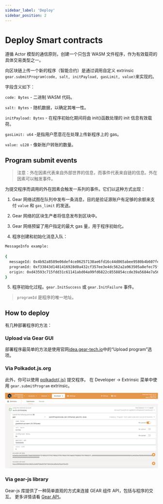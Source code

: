 ```yaml
---
sidebar_label: 'Deploy'
sidebar_position: 2
---
```


# Deploy Smart contracts

遵循 Actor 模型的通信原则，创建一个只包含 WASM 文件程序，作为有效载荷的具体交易类型之一。

向区块链上传一个新的程序（智能合约）是通过调用自定义 extrinsic `gear.submitProgram(code, salt, initPayload, gasLimit, value)`来实现的。

字段含义如下：

`code: Bytes` - 二进制 WASM 代码。

`salt: Bytes` - 随机数据，以确定其唯一性。

`initPayload: Bytes` - 在程序初始化期间将由 init()函数处理的 init 信息有效载荷。

`gasLimit: u64` -是指用户愿意花在处理上传新程序上的 gas。

`value: u128` - 像新账户转账的数量。

## Program submit events

> 注意：外在因素代表来自外部世界的信息，而事件代表来自链的信息。外在因素可以触发事件。

为提交程序而调用的外在因素会触发一系列的事件。它们以这种方式出现：

1. Gear 网络试图在队列中发布一条消息，目的是验证源账户有足够的余额来支付 `value` 和 `gas_limit` 的发送。

2. Gear 网络的区块生产者将信息发布到区块中。

3. Gear 网络预留了用户指定的最大 gas 量，用于程序初始化。

4. 程序创建和初始化消息入队：

```sh
MessageInfo example:

{
  messageId: 0x4b92a8589e06def4ce06257138ae6fd16c44d065abee9580b4b607fe3c85baa2
  programId: 0xf33843d1481416928d0a432cf357ee3e4dc562a2a963505a8efec75febb4f9de
  origin: 0xd43593c715fdd31c61141abd04a99fd6822c8558854ccde39a5684e7a56da27d
}
```

5. 程序初始化过程。`gear.InitSuccess` 或 `gear.InitFailure` 事件。

> `programId` 是程序的唯一地址。

## How to deploy

有几种部署程序的方法：

### Upload via Gear GUI

部署程序最简单的方法是使用官网[idea.gear-tech.io](https://idea.gear-tech.io)中的“Upload program”选项。

### Via Polkadot.js.org

此外，你可以使用 [polkadot{.js}](https://polkadot.js.org) 提交程序。 在 Developer -> Extrinsic 菜单中使用 `gear.submitProgram` extrinsic。

![img alt](./img/polkadot-gui.png)

### Via gear-js library

Gear-js 库提供了一种简单直观的方式来连接 GEAR 组件 API，包括与程序的交互。 更多详情请看 [Gear API](https://wiki.gear-tech.io/api/connect)。
